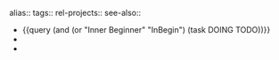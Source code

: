 alias::
tags::
rel-projects::
see-also::

- {{query (and (or "Inner Beginner" "InBegin") (task DOING TODO))}}
-
-